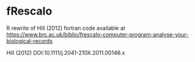 # fRescalo
R rewrite of Hill (2012) fortran code available at https://www.brc.ac.uk/biblio/frescalo-computer-program-analyse-your-biological-records

Hill (2012) DOI:10.1111/j.2041-210X.2011.00146.x
